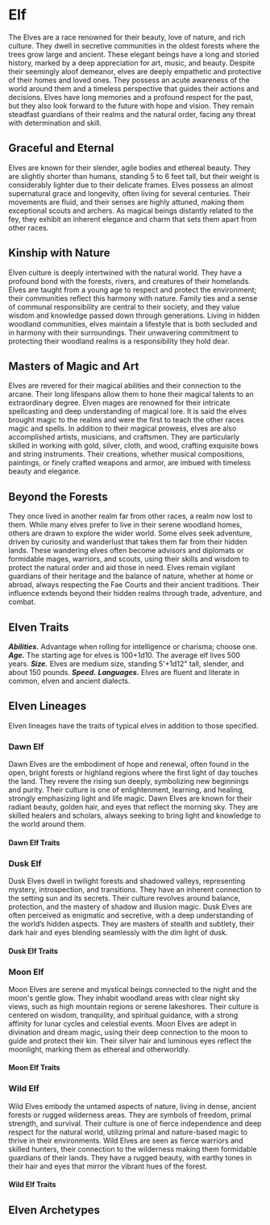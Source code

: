 # Elf

The Elves are a race renowned for their beauty, love of nature, and rich culture. They dwell in secretive communities in the oldest forests where the trees grow large and ancient. These elegant beings have a long and storied history, marked by a deep appreciation for art, music, and beauty. Despite their seemingly aloof demeanor, elves are deeply empathetic and protective of their homes and loved ones. They possess an acute awareness of the world around them and a timeless perspective that guides their actions and decisions. Elves have long memories and a profound respect for the past, but they also look forward to the future with hope and vision. They remain steadfast guardians of their realms and the natural order, facing any threat with determination and skill.

## Graceful and Eternal

Elves are known for their slender, agile bodies and ethereal beauty. They are slightly shorter than humans, standing 5 to 6 feet tall, but their weight is considerably lighter due to their delicate frames. Elves possess an almost supernatural grace and longevity, often living for several centuries. Their movements are fluid, and their senses are highly attuned, making them exceptional scouts and archers. As magical beings distantly related to the fey, they exhibit an inherent elegance and charm that sets them apart from other races.

## Kinship with Nature

Elven culture is deeply intertwined with the natural world. They have a profound bond with the forests, rivers, and creatures of their homelands. Elves are taught from a young age to respect and protect the environment; their communities reflect this harmony with nature. Family ties and a sense of communal responsibility are central to their society, and they value wisdom and knowledge passed down through generations. Living in hidden woodland communities, elves maintain a lifestyle that is both secluded and in harmony with their surroundings. Their unwavering commitment to protecting their woodland realms is a responsibility they hold dear.

## Masters of Magic and Art

Elves are revered for their magical abilities and their connection to the arcane. Their long lifespans allow them to hone their magical talents to an extraordinary degree. Elven mages are renowned for their intricate spellcasting and deep understanding of magical lore. It is said the elves brought magic to the realms and were the first to teach the other races magic and spells. In addition to their magical prowess, elves are also accomplished artists, musicians, and craftsmen. They are particularly skilled in working with gold, silver, cloth, and wood, crafting exquisite bows and string instruments. Their creations, whether musical compositions, paintings, or finely crafted weapons and armor, are imbued with timeless beauty and elegance.

## Beyond the Forests

They once lived in another realm far from other races, a realm now lost to them. While many elves prefer to live in their serene woodland homes, others are drawn to explore the wider world. Some elves seek adventure, driven by curiosity and wanderlust that takes them far from their hidden lands. These wandering elves often become advisors and diplomats or formidable mages, warriors, and scouts, using their skills and wisdom to protect the natural order and aid those in need. Elves remain vigilant guardians of their heritage and the balance of nature, whether at home or abroad, always respecting the Fae Courts and their ancient traditions. Their influence extends beyond their hidden realms through trade, adventure, and combat.

## Elven Traits

***Abilities.*** Advantage when rolling for intelligence or charisma; choose one.
***Age.*** The starting age for elves is 100+1d10. The average elf lives 500 years.
***Size.*** Elves are medium size, standing 5'+1d12" tall, slender, and about 150 pounds. 
***Speed.*** <!--WIP-->
***Languages.*** Elves are fluent and literate in common, elven and ancient dialects.

## Elven Lineages

Elven lineages have the traits of typical elves in addition to those specified.

### Dawn Elf

Dawn Elves are the embodiment of hope and renewal, often found in the open, bright forests or highland regions where the first light of day touches the land. They revere the rising sun deeply, symbolizing new beginnings and purity. Their culture is one of enlightenment, learning, and healing, strongly emphasizing light and life magic. Dawn Elves are known for their radiant beauty, golden hair, and eyes that reflect the morning sky. They are skilled healers and scholars, always seeking to bring light and knowledge to the world around them.

#### Dawn Elf Traits

<!--WIP-->

### Dusk Elf

Dusk Elves dwell in twilight forests and shadowed valleys, representing mystery, introspection, and transitions. They have an inherent connection to the setting sun and its secrets. Their culture revolves around balance, protection, and the mastery of shadow and illusion magic. Dusk Elves are often perceived as enigmatic and secretive, with a deep understanding of the world’s hidden aspects. They are masters of stealth and subtlety, their dark hair and eyes blending seamlessly with the dim light of dusk.

#### Dusk Elf Traits

<!--WIP-->

### Moon Elf

Moon Elves are serene and mystical beings connected to the night and the moon's gentle glow. They inhabit woodland areas with clear night sky views, such as high mountain regions or serene lakeshores. Their culture is centered on wisdom, tranquility, and spiritual guidance, with a strong affinity for lunar cycles and celestial events. Moon Elves are adept in divination and dream magic, using their deep connection to the moon to guide and protect their kin. Their silver hair and luminous eyes reflect the moonlight, marking them as ethereal and otherworldly.

#### Moon Elf Traits

<!--WIP-->

### Wild Elf

Wild Elves embody the untamed aspects of nature, living in dense, ancient forests or rugged wilderness areas. They are symbols of freedom, primal strength, and survival. Their culture is one of fierce independence and deep respect for the natural world, utilizing primal and nature-based magic to thrive in their environments. Wild Elves are seen as fierce warriors and skilled hunters, their connection to the wilderness making them formidable guardians of their lands. They have a rugged beauty, with earthy tones in their hair and eyes that mirror the vibrant hues of the forest.

#### Wild Elf Traits

<!--WIP-->

## Elven Archetypes

<!--WIP-->